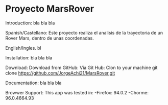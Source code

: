 # Proyecto MarsRover
Introduction:
bla bla bla

Spanish/Castellano:
Este proyecto realiza el analisis de la trayectoria de un Rover Mars, dentro de unas coordenadas.

English/Ingles.
bl

Installation:
bla bla bla

Download:
Download from GitHub:
Via Git Hub:
Clon to your machine
git clone https://github.com/JorgeAchi21/MarsRover.git

Documentation:
bla bla bla

Browwer Support:
This app was tested in:
-Firefox: 94.0.2
-Chorme: 96.0.4664.93
